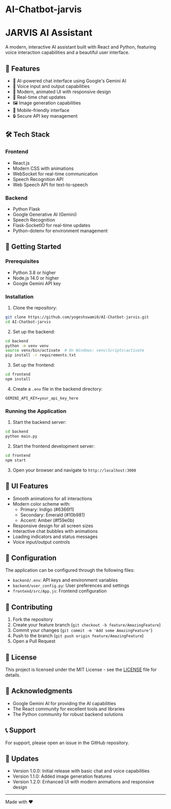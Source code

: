 # AI-Chatbot-jarvis


# JARVIS AI Assistant

A modern, interactive AI assistant built with React and Python, featuring voice interaction capabilities and a beautiful user interface.

## 🌟 Features

- 🤖 AI-powered chat interface using Google's Gemini AI
- 🎤 Voice input and output capabilities
- 🎨 Modern, animated UI with responsive design
- 🔄 Real-time chat updates
- 🖼️ Image generation capabilities
- 📱 Mobile-friendly interface
- 🔒 Secure API key management

## 🛠️ Tech Stack

### Frontend
- React.js
- Modern CSS with animations
- WebSocket for real-time communication
- Speech Recognition API
- Web Speech API for text-to-speech

### Backend
- Python Flask
- Google Generative AI (Gemini)
- Speech Recognition
- Flask-SocketIO for real-time updates
- Python-dotenv for environment management

## 🚀 Getting Started

### Prerequisites
- Python 3.8 or higher
- Node.js 14.0 or higher
- Google Gemini API key

### Installation

1. Clone the repository:
```bash
git clone https://github.com/yogeshswami0/AI-Chatbot-jarvis.git
cd AI-Chatbot-jarvis
```

2. Set up the backend:
```bash
cd backend
python -m venv venv
source venv/bin/activate  # On Windows: venv\Scripts\activate
pip install -r requirements.txt
```

3. Set up the frontend:
```bash
cd frontend
npm install
```

4. Create a `.env` file in the backend directory:
```
GEMINI_API_KEY=your_api_key_here
```

### Running the Application

1. Start the backend server:
```bash
cd backend
python main.py
```

2. Start the frontend development server:
```bash
cd frontend
npm start
```

3. Open your browser and navigate to `http://localhost:3000`

## 🎨 UI Features

- Smooth animations for all interactions
- Modern color scheme with:
  - Primary: Indigo (#6366f1)
  - Secondary: Emerald (#10b981)
  - Accent: Amber (#f59e0b)
- Responsive design for all screen sizes
- Interactive chat bubbles with animations
- Loading indicators and status messages
- Voice input/output controls

## 🔧 Configuration

The application can be configured through the following files:

- `backend/.env`: API keys and environment variables
- `backend/user_config.py`: User preferences and settings
- `frontend/src/App.js`: Frontend configuration

## 🤝 Contributing

1. Fork the repository
2. Create your feature branch (`git checkout -b feature/AmazingFeature`)
3. Commit your changes (`git commit -m 'Add some AmazingFeature'`)
4. Push to the branch (`git push origin feature/AmazingFeature`)
5. Open a Pull Request

## 📝 License

This project is licensed under the MIT License - see the [LICENSE](LICENSE) file for details.

## 🙏 Acknowledgments

- Google Gemini AI for providing the AI capabilities
- The React community for excellent tools and libraries
- The Python community for robust backend solutions

## 📞 Support

For support, please open an issue in the GitHub repository.

## 🔄 Updates

- Version 1.0.0: Initial release with basic chat and voice capabilities
- Version 1.1.0: Added image generation features
- Version 1.2.0: Enhanced UI with modern animations and responsive design

---

Made with ❤️
